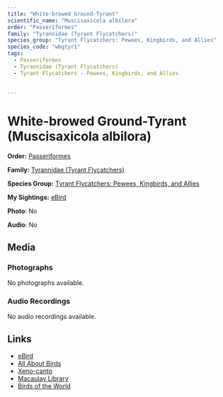 ```yaml
---
title: "White-browed Ground-Tyrant"
scientific_name: "Muscisaxicola albilora"
order: "Passeriformes"
family: "Tyrannidae (Tyrant Flycatchers)"
species_group: "Tyrant Flycatchers: Pewees, Kingbirds, and Allies"
species_code: "wbgtyr1"
tags: 
  - Passeriformes
  - Tyrannidae (Tyrant Flycatchers)
  - Tyrant Flycatchers - Pewees, Kingbirds, and Allies
  
  
---
```


# White-browed Ground-Tyrant (Muscisaxicola albilora)

**Order:** [Passeriformes](/tags/passeriformes)

**Family:** [Tyrannidae (Tyrant Flycatchers)](/tags/tyrannidae-tyrant-flycatchers)

**Species Group:** [Tyrant Flycatchers: Pewees, Kingbirds, and Allies](/tags/tyrant-flycatchers-pewees-kingbirds-and-allies)

**My Sightings:** [eBird](https://ebird.org/lifelist?r=world&time=life&spp=wbgtyr1)

**Photo**: No 

**Audio**: No

## Media
### Photographs
No photographs available.

### Audio Recordings
No audio recordings available.

## Links
* [eBird](https://ebird.org/species/wbgtyr1) 
* [All About Birds](https://www.allaboutbirds.org/guide/wbgtyr1) 
* [Xeno-canto](https://www.xeno-canto.org/species/muscisaxicola-albilora) 
* [Macaulay Library](https://search.macaulaylibrary.org/catalog?taxonCode=wbgtyr1&sort=rating_rank_desc)
* [Birds of the World](https://birdsoftheworld.org/bow/species/wbgtyr1)
